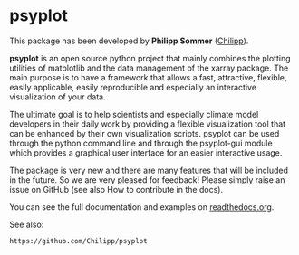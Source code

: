 # psyplot

This package has been developed by **Philipp Sommer** ([Chilipp](https://github.com/Chilipp/)).

**psyplot** is an open source python project that mainly combines the plotting utilities
of matplotlib and the data management of the xarray package. The main purpose is to
have a framework that allows a fast, attractive, flexible, easily applicable, easily
reproducible and especially an interactive visualization of your data.

The ultimate goal is to help scientists and especially climate model developers in
their daily work by providing a flexible visualization tool that can be enhanced
by their own visualization scripts. psyplot can be used through the python command
line and through the psyplot-gui module which provides a graphical user interface
for an easier interactive usage.

The package is very new and there are many features that will be included in the future. 
So we are very pleased for feedback! Please simply raise an issue on GitHub (see also 
How to contribute in the docs).

You can see the full documentation and examples on [readthedocs.org](http://psyplot.readthedocs.io/en/latest/).

See also:

	https://github.com/Chilipp/psyplot

